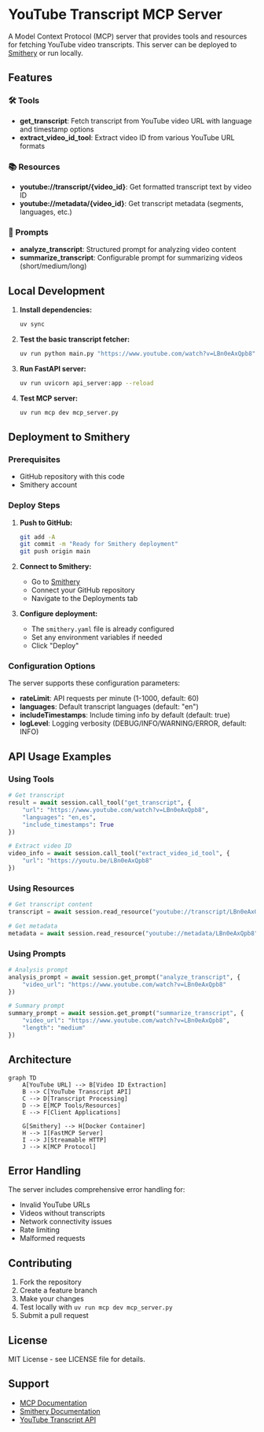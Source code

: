 # YouTube Transcript MCP Server

A Model Context Protocol (MCP) server that provides tools and resources for fetching YouTube video transcripts. This server can be deployed to [Smithery](https://smithery.ai) or run locally.

## Features

### 🛠️ Tools
- **get_transcript**: Fetch transcript from YouTube video URL with language and timestamp options
- **extract_video_id_tool**: Extract video ID from various YouTube URL formats

### 📚 Resources  
- **youtube://transcript/{video_id}**: Get formatted transcript text by video ID
- **youtube://metadata/{video_id}**: Get transcript metadata (segments, languages, etc.)

### 💬 Prompts
- **analyze_transcript**: Structured prompt for analyzing video content
- **summarize_transcript**: Configurable prompt for summarizing videos (short/medium/long)

## Local Development

1. **Install dependencies:**
   ```bash
   uv sync
   ```

2. **Test the basic transcript fetcher:**
   ```bash
   uv run python main.py "https://www.youtube.com/watch?v=LBn0eAxQpb8"
   ```

3. **Run FastAPI server:**
   ```bash
   uv run uvicorn api_server:app --reload
   ```

4. **Test MCP server:**
   ```bash
   uv run mcp dev mcp_server.py
   ```

## Deployment to Smithery

### Prerequisites
- GitHub repository with this code
- Smithery account

### Deploy Steps

1. **Push to GitHub:**
   ```bash
   git add -A
   git commit -m "Ready for Smithery deployment"
   git push origin main
   ```

2. **Connect to Smithery:**
   - Go to [Smithery](https://smithery.ai)
   - Connect your GitHub repository
   - Navigate to the Deployments tab

3. **Configure deployment:**
   - The `smithery.yaml` file is already configured
   - Set any environment variables if needed
   - Click "Deploy"

### Configuration Options

The server supports these configuration parameters:

- **rateLimit**: API requests per minute (1-1000, default: 60)
- **languages**: Default transcript languages (default: "en") 
- **includeTimestamps**: Include timing info by default (default: true)
- **logLevel**: Logging verbosity (DEBUG/INFO/WARNING/ERROR, default: INFO)

## API Usage Examples

### Using Tools

```python
# Get transcript
result = await session.call_tool("get_transcript", {
    "url": "https://www.youtube.com/watch?v=LBn0eAxQpb8",
    "languages": "en,es",
    "include_timestamps": True
})

# Extract video ID
video_info = await session.call_tool("extract_video_id_tool", {
    "url": "https://youtu.be/LBn0eAxQpb8"
})
```

### Using Resources

```python
# Get transcript content
transcript = await session.read_resource("youtube://transcript/LBn0eAxQpb8")

# Get metadata
metadata = await session.read_resource("youtube://metadata/LBn0eAxQpb8")
```

### Using Prompts

```python
# Analysis prompt
analysis_prompt = await session.get_prompt("analyze_transcript", {
    "video_url": "https://www.youtube.com/watch?v=LBn0eAxQpb8"
})

# Summary prompt
summary_prompt = await session.get_prompt("summarize_transcript", {
    "video_url": "https://www.youtube.com/watch?v=LBn0eAxQpb8",
    "length": "medium"
})
```

## Architecture

```mermaid
graph TD
    A[YouTube URL] --> B[Video ID Extraction]
    B --> C[YouTube Transcript API]
    C --> D[Transcript Processing]
    D --> E[MCP Tools/Resources]
    E --> F[Client Applications]
    
    G[Smithery] --> H[Docker Container]
    H --> I[FastMCP Server]
    I --> J[Streamable HTTP]
    J --> K[MCP Protocol]
```

## Error Handling

The server includes comprehensive error handling for:
- Invalid YouTube URLs
- Videos without transcripts
- Network connectivity issues
- Rate limiting
- Malformed requests

## Contributing

1. Fork the repository
2. Create a feature branch
3. Make your changes
4. Test locally with `uv run mcp dev mcp_server.py`
5. Submit a pull request

## License

MIT License - see LICENSE file for details.

## Support

- [MCP Documentation](https://modelcontextprotocol.io/)
- [Smithery Documentation](https://smithery.ai/docs)
- [YouTube Transcript API](https://github.com/jdepoix/youtube-transcript-api)
